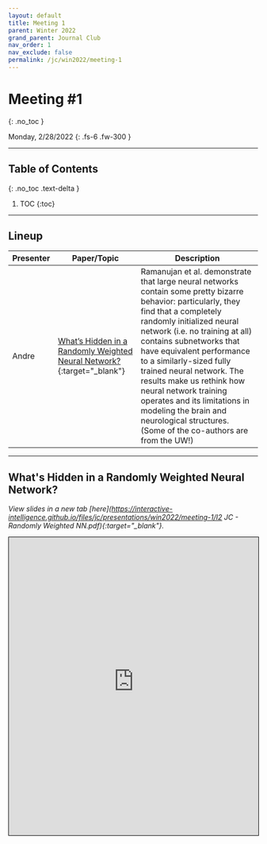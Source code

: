 ```yaml
---
layout: default
title: Meeting 1
parent: Winter 2022
grand_parent: Journal Club
nav_order: 1
nav_exclude: false
permalink: /jc/win2022/meeting-1
---
```


# Meeting #1
{: .no_toc }

Monday, 2/28/2022
{: .fs-6 .fw-300 }

---

## Table of Contents
{: .no_toc .text-delta }

1. TOC
{:toc}

---

## Lineup

| Presenter | Paper/Topic | Description |
| --- | --- | --- |
| Andre | [What’s Hidden in a Randomly Weighted Neural Network?](https://arxiv.org/pdf/1911.13299.pdf){:target="_blank"} | Ramanujan et al. demonstrate that large neural networks contain some pretty bizarre behavior: particularly, they find that a completely randomly initialized neural network (i.e. no training at all) contains subnetworks that have equivalent performance to a similarly-sized fully trained neural network. The results make us rethink how neural network training operates and its limitations in modeling the brain and neurological structures. (Some of the co-authors are from the UW!) |

---

## What's Hidden in a Randomly Weighted Neural Network?
*View slides in a new tab [here](https://interactive-intelligence.github.io/files/jc/presentations/win2022/meeting-1/I2 JC - Randomly Weighted NN.pdf){:target="_blank"}.*

<iframe src="https://interactive-intelligence.github.io/files/jc/presentations/win2022/meeting-1/I2 JC - Randomly Weighted NN.pdf" width="100%" height="600" style="border:1px solid black;"></iframe>
